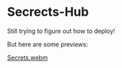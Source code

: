 # Secrects-Hub
Still trying to figure out how to deploy!

But here are some previews:

[Secrets.webm](https://github.com/Lu0-Wenfeng/Secrects-Hub/assets/93787538/7c7bcf67-0857-4bd3-8dbb-3aebd43a0581)
